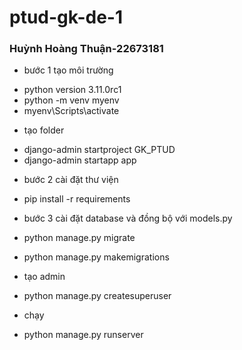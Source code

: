 # ptud-gk-de-1
### Huỳnh Hoàng Thuận-22673181
- bước 1 tạo môi trường
+ python version 3.11.0rc1
+ python -m venv myenv
+ myenv\Scripts\activate
- tạo folder 
+ django-admin startproject GK_PTUD
+ django-admin startapp app
- bước 2 cài đặt thư viện
+ pip install -r requirements
- bước 3 cài đặt database và đồng bộ với models.py

+ python manage.py migrate

+ python manage.py makemigrations

- tạo admin
+ python manage.py createsuperuser
- chạy 
+ python manage.py runserver
